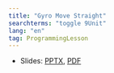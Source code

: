 ```yaml
---
title: "Gyro Move Straight"
searchterms: "toggle 9Unit"
lang: "en"
tag: ProgrammingLesson
---
```

 <ul>
 <li class="ng-binding">Slides:
 <a href="ProgrammingLessons/GyroMoveStraight.pptx">PPTX</a>,
 <a href="ProgrammingLessons/GyroMoveStraight.pdf">PDF</a>
 </li>
 </ul>
